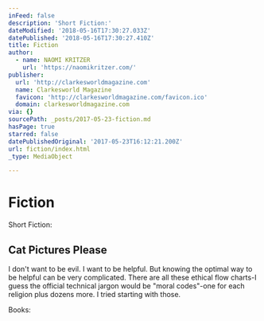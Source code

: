 ```yaml
---
inFeed: false
description: 'Short Fiction:'
dateModified: '2018-05-16T17:30:27.033Z'
datePublished: '2018-05-16T17:30:27.410Z'
title: Fiction
author:
  - name: NAOMI KRITZER
    url: 'https://naomikritzer.com/'
publisher:
  url: 'http://clarkesworldmagazine.com'
  name: Clarkesworld Magazine
  favicon: 'http://clarkesworldmagazine.com/favicon.ico'
  domain: clarkesworldmagazine.com
via: {}
sourcePath: _posts/2017-05-23-fiction.md
hasPage: true
starred: false
datePublishedOriginal: '2017-05-23T16:12:21.200Z'
url: fiction/index.html
_type: MediaObject

---
```

# Fiction

Short Fiction:

<article style=""><h1>Cat Pictures Please</h1><p>I don't want to be evil. I want to be helpful. But knowing the optimal way to be helpful can be very complicated. There are all these ethical flow charts-I guess the official technical jargon would be "moral codes"-one for each religion plus dozens more. I tried starting with those.</p></article>

Books: